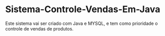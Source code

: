 # Sistema-Controle-Vendas-Em-Java
 Este sistema vai ser criado com  Java e MYSQL, e tem como prioridade o controle de vendas de produtos. 
